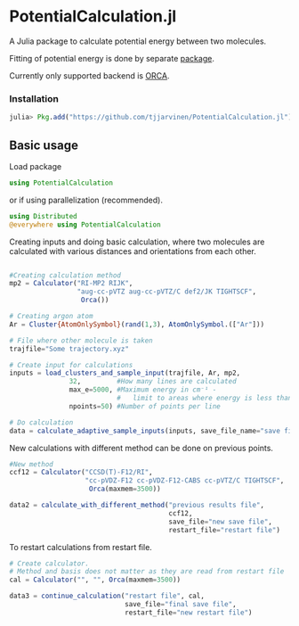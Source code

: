 # PotentialCalculation.jl

A Julia package to calculate potential energy between two molecules.

Fitting of potential energy is done by separate [package](https://github.com/tjjarvinen/PotentialFitting.jl).

Currently only supported backend is [ORCA](https://orcaforum.kofo.mpg.de).

### Installation

```julia
julia> Pkg.add("https://github.com/tjjarvinen/PotentialCalculation.jl")
```


## Basic usage

Load package

```julia
using PotentialCalculation
```

or if using parallelization (recommended).

```julia
using Distributed
@everywhere using PotentialCalculation
```

Creating inputs and doing basic calculation, where two molecules are calculated
with various distances and orientations from each other.

```julia

#Creating calculation method
mp2 = Calculator("RI-MP2 RIJK",
                 "aug-cc-pVTZ aug-cc-pVTZ/C def2/JK TIGHTSCF",
                  Orca())

# Creating argon atom
Ar = Cluster{AtomOnlySymbol}(rand(1,3), AtomOnlySymbol.(["Ar"]))

# File where other molecule is taken
trajfile="Some trajectory.xyz"

# Create input for calculations
inputs = load_clusters_and_sample_input(trajfile, Ar, mp2,
               32,         #How many lines are calculated
               max_e=5000, #Maximum energy in cm⁻¹ -
                           #   limit to areas where energy is less than this
               npoints=50) #Number of points per line

# Do calculation
data = calculate_adaptive_sample_inputs(inputs, save_file_name="save file")
```

New calculations with different method can be done on previous points.

```julia
#New method
ccf12 = Calculator("CCSD(T)-F12/RI",
                   "cc-pVDZ-F12 cc-pVDZ-F12-CABS cc-pVTZ/C TIGHTSCF",
                    Orca(maxmem=3500))

data2 = calculate_with_different_method("previous results file",
                                        ccf12,
                                        save_file="new save file",
                                        restart_file="restart file")
```

To restart calculations from restart file.

```julia
# Create calculator.
# Method and basis does not matter as they are read from restart file
cal = Calculator("", "", Orca(maxmem=3500))

data3 = continue_calculation("restart file", cal,
                             save_file="final save file",
                             restart_file="new restart file")
```
